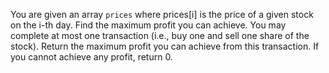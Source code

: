 You are given an array `prices` where prices[i] is the price of a given stock on the i-th day. Find the maximum profit you can achieve. You may complete at most one transaction (i.e., buy one and sell one share of the stock). Return the maximum profit you can achieve from this transaction. If you cannot achieve any profit, return 0.
